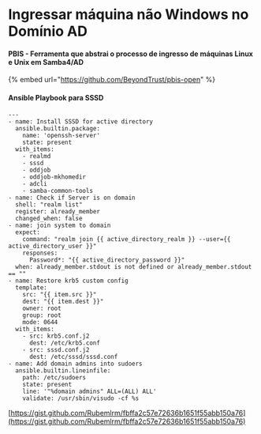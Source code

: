 # Ingressar máquina não Windows no Domínio AD

#### PBIS - Ferramenta  que abstrai o processo de ingresso de máquinas Linux e Unix em Samba4/AD

{% embed url="https://github.com/BeyondTrust/pbis-open" %}

#### Ansible Playbook para SSSD

```text
---
- name: Install SSSD for active directory
  ansible.builtin.package:
    name: 'openssh-server'
    state: present
  with_items:
    - realmd
    - sssd
    - oddjob
    - oddjob-mkhomedir
    - adcli
    - samba-common-tools
- name: Check if Server is on domain
  shell: "realm list"
  register: already_member
  changed_when: false
- name: join system to domain
  expect:
    command: "realm join {{ active_directory_realm }} --user={{ active_directory_user }}"
    responses:
      Password*: "{{ active_directory_password }}"
  when: already_member.stdout is not defined or already_member.stdout == ""
- name: Restore krb5 custom config
  template:
    src: "{{ item.src }}"
    dest: "{{ item.dest }}"
    owner: root
    group: root
    mode: 0644
  with_items:
    - src: krb5.conf.j2
      dest: /etc/krb5.conf
    - src: sssd.conf.j2
      dest: /etc/sssd/sssd.conf
- name: Add domain admins into sudoers
  ansible.builtin.lineinfile:
    path: /etc/sudoers
    state: present
    line: '"%domain admins" ALL=(ALL) ALL'
    validate: /usr/sbin/visudo -cf %s
```

[https://gist.github.com/Rubemlrm/fbffa2c57e72636b1651f55abb150a76](https://gist.github.com/Rubemlrm/fbffa2c57e72636b1651f55abb150a76)

